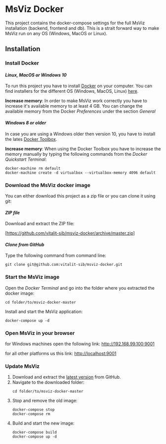 # MsViz Docker

This project contains the docker-compose settings for the full MsViz installation (backend, frontend and db). This is a strait forward way to make MsViz run on any OS (Windows, MacOS or Linux).

## Installation

### Install Docker

#### *Linux, MacOS or Windows 10*

To run this project you have to install [Docker](https://www.docker.com) on your computer. You can find installers for the different OS (Windows, MacOS, Linux) [here](https://docs.docker.com/engine/installation/).

**Increase memory**: 
In order to make MsViz work correctly you have to increase it's available memory to at least 4 GB. You can change the available memory from the Docker *Preferences* under the section *General*

#### *Windows 8 or older*

In case you are using a Windows older then version 10, you have to install the lates [Docker Toolbox](https://github.com/docker/toolbox/releases/latest).

**Increase memory**: 
When using the Docker Toolbox you have to increase the memory manually by typing the following commands from the *Docker Quickstart Terminal*:

```
docker-machine rm default
docker-machine create -d virtualbox --virtualbox-memory 4096 default
```

### Download the MsViz docker image

You can either download this project as a zip file or you can clone it using git:

#### *ZIP file*
Download and extract the ZIP file:

[https://github.com/vitalit-sib/msviz-docker/archive/master.zip]

#### *Clone from GitHub*
Type the following command from command line:

```
git clone git@github.com:vitalit-sib/msviz-docker.git
```

### Start the MsViz image

Open the *Docker Terminal* and go into the folder where you extracted the docker image:

```
cd folder/to/msviz-docker-master
```

Install and start the MsViz application:

```
docker-compose up -d
```

### Open MsViz in your browser

for Windows machines open the following link:
<http://192.168.99.100:9001>

for all other platforms us this link:
<http://localhost:9001>

### Update MsViz

1. Download and extract the [latest version](https://github.com/vitalit-sib/msviz-docker/archive/master.zip) from GitHub.
2. Navigate to the downloaded folder:
	```
	cd folder/to/msviz-docker-master
	```
3. Stop and remove the old image:
	```
	docker-compose stop
	docker-compose rm
	```
4. Build and start the new image:
	```
	docker-compose build
	docker-compose up -d
	```







